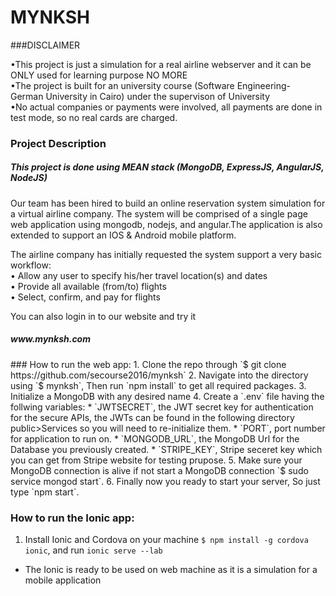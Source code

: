 # MYNKSH
###DISCLAIMER
<p>•This project is just a simulation for a real airline webserver and it can be ONLY used for learning purpose NO MORE</br>
•The project is built for an university course (Software Engineering- German University in Cairo) under the supervison of University</br>
•No actual companies or payments were involved, all payments are done in test mode, so no real cards are charged.</p>
<h3> Project Description </h3>
<h5>This project is done using MEAN stack (MongoDB, ExpressJS, AngularJS, NodeJS)</h5>
<p>Our team has been hired to build an online reservation system simulation for a virtual airline company. The system will be comprised of a single page web application using mongodb, nodejs, and angular.The application is also extended to support an IOS & Android mobile platform.</p>
<p>
The airline company has initially requested the system support a very basic workflow:
</br>
 • Allow any user to specify his/her travel location(s) and dates</br>
 • Provide all available (from/to) flights</br>
 • Select, confirm, and pay for flights
</p>
<p>You can also login in to our website and try it <h5>www.mynksh.com</h5></p>
### How to run the web app:
1. Clone the repo through `$ git clone https://github.com/secourse2016/mynksh`
2. Navigate into the directory using `$ mynksh`, Then run `npm install` to get all required packages.
3. Initialize a MongoDB with any desired name
4. Create a `.env` file having the follwing variables:
  * `JWTSECRET`, the JWT secret key for authentication for the secure APIs, the JWTs can be found in the following directory public>Services so you will need to re-initialize them.
  * `PORT`, port number for application to run on.
  * `MONGODB_URL`, the MongoDB Url for the Database you previously created.
  * `STRIPE_KEY`, Stripe seceret key which you can get from Stripe website for testing prupose.
5. Make sure your MongoDB connection is alive if not start a MongoDB connection `$ sudo service mongod start`.
6. Finally now you ready to start your server, So just type `npm start`.

### How to run the Ionic app:
1.  Install Ionic and Cordova on your machine `$ npm install -g cordova ionic`, and run `ionic serve --lab`
  * The Ionic is ready to be used on web machine as it is a simulation for a mobile application
